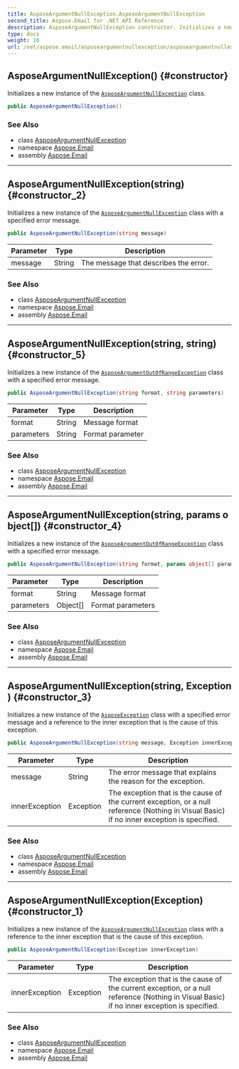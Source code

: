 ```yaml
---
title: AsposeArgumentNullException.AsposeArgumentNullException
second_title: Aspose.Email for .NET API Reference
description: AsposeArgumentNullException constructor. Initializes a new instance of the AsposeArgumentNullException class
type: docs
weight: 10
url: /net/aspose.email/asposeargumentnullexception/asposeargumentnullexception/
---
```

## AsposeArgumentNullException() {#constructor}

Initializes a new instance of the [`AsposeArgumentNullException`](../) class.

```csharp
public AsposeArgumentNullException()
```

### See Also

* class [AsposeArgumentNullException](../)
* namespace [Aspose.Email](../../asposeargumentnullexception/)
* assembly [Aspose.Email](../../../)

---

## AsposeArgumentNullException(string) {#constructor_2}

Initializes a new instance of the [`AsposeArgumentNullException`](../) class with a specified error message.

```csharp
public AsposeArgumentNullException(string message)
```

| Parameter | Type | Description |
| --- | --- | --- |
| message | String | The message that describes the error. |

### See Also

* class [AsposeArgumentNullException](../)
* namespace [Aspose.Email](../../asposeargumentnullexception/)
* assembly [Aspose.Email](../../../)

---

## AsposeArgumentNullException(string, string) {#constructor_5}

Initializes a new instance of the [`AsposeArgumentOutOfRangeException`](../../asposeargumentoutofrangeexception/) class with a specified error message.

```csharp
public AsposeArgumentNullException(string format, string parameters)
```

| Parameter | Type | Description |
| --- | --- | --- |
| format | String | Message format |
| parameters | String | Format parameter |

### See Also

* class [AsposeArgumentNullException](../)
* namespace [Aspose.Email](../../asposeargumentnullexception/)
* assembly [Aspose.Email](../../../)

---

## AsposeArgumentNullException(string, params object[]) {#constructor_4}

Initializes a new instance of the [`AsposeArgumentOutOfRangeException`](../../asposeargumentoutofrangeexception/) class with a specified error message.

```csharp
public AsposeArgumentNullException(string format, params object[] parameters)
```

| Parameter | Type | Description |
| --- | --- | --- |
| format | String | Message format |
| parameters | Object[] | Format parameters |

### See Also

* class [AsposeArgumentNullException](../)
* namespace [Aspose.Email](../../asposeargumentnullexception/)
* assembly [Aspose.Email](../../../)

---

## AsposeArgumentNullException(string, Exception) {#constructor_3}

Initializes a new instance of the [`AsposeException`](../../asposeexception/) class with a specified error message and a reference to the inner exception that is the cause of this exception.

```csharp
public AsposeArgumentNullException(string message, Exception innerException)
```

| Parameter | Type | Description |
| --- | --- | --- |
| message | String | The error message that explains the reason for the exception. |
| innerException | Exception | The exception that is the cause of the current exception, or a null reference (Nothing in Visual Basic) if no inner exception is specified. |

### See Also

* class [AsposeArgumentNullException](../)
* namespace [Aspose.Email](../../asposeargumentnullexception/)
* assembly [Aspose.Email](../../../)

---

## AsposeArgumentNullException(Exception) {#constructor_1}

Initializes a new instance of the [`AsposeArgumentNullException`](../) class with a reference to the inner exception that is the cause of this exception.

```csharp
public AsposeArgumentNullException(Exception innerException)
```

| Parameter | Type | Description |
| --- | --- | --- |
| innerException | Exception | The exception that is the cause of the current exception, or a null reference (Nothing in Visual Basic) if no inner exception is specified. |

### See Also

* class [AsposeArgumentNullException](../)
* namespace [Aspose.Email](../../asposeargumentnullexception/)
* assembly [Aspose.Email](../../../)


